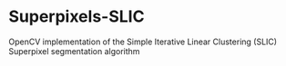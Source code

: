 # Superpixels-SLIC
OpenCV implementation of the Simple Iterative Linear Clustering (SLIC) Superpixel segmentation algorithm
